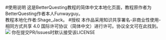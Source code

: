 #使用说明
这是BetterQuesting教程的简体中文本地化页面，教程原作者为BetterQuesting作者本人Funwayguy。<br>
教程本地化作者:Shage_Jack。
#授权
本作品采用知识共享署名-非商业性使用-相同方式共享 4.0 国际许可协议（简体中文）进行许可。协议全文可在此找到。<br>
![](https://camo.githubusercontent.com/28425aa0e6a4e0d0c0a6bdb81ef88c90d94ab9d5/68747470733a2f2f706963332e7a68696d672e636f6d2f33393131396466373833333161373263663133383162376232353635303033365f622e706e67)
你在提交PR/Issues时默认接受该LICENSE<br>  
